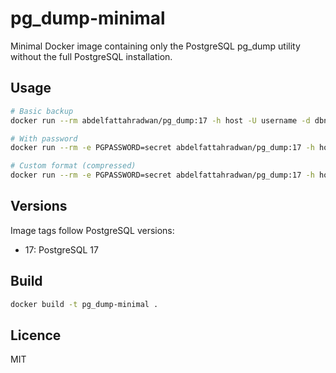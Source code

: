 # pg_dump-minimal

Minimal Docker image containing only the PostgreSQL pg_dump utility without the full PostgreSQL installation.

## Usage

```bash
# Basic backup
docker run --rm abdelfattahradwan/pg_dump:17 -h host -U username -d dbname > backup.sql

# With password
docker run --rm -e PGPASSWORD=secret abdelfattahradwan/pg_dump:17 -h host -U username -d dbname > backup.sql

# Custom format (compressed)
docker run --rm -e PGPASSWORD=secret abdelfattahradwan/pg_dump:17 -h host -U username -d dbname -Fc > backup.dump
```

## Versions

Image tags follow PostgreSQL versions:

- 17: PostgreSQL 17

## Build

```bash
docker build -t pg_dump-minimal .
```

## Licence

MIT
